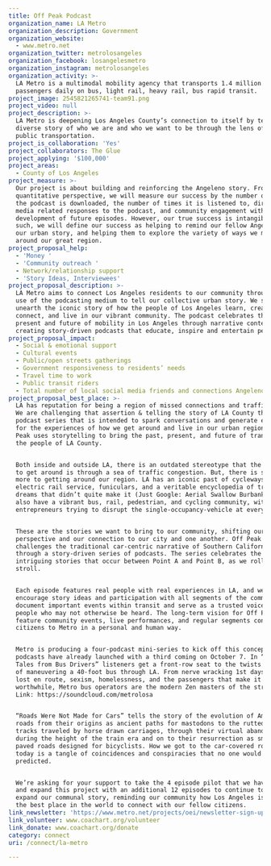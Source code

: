```yaml
---
title: Off Peak Podcast
organization_name: LA Metro
organization_description: Government
organization_website:
  - www.metro.net
organization_twitter: metrolosangeles
organization_facebook: losangelesmetro
organization_instagram: metrolosangeles
organization_activity: >-
  LA Metro is a multimodal mobility agency that transports 1.4 million
  passengers daily on bus, light rail, heavy rail, bus rapid transit.
project_image: 2545821265741-team91.png
project_video: null
project_description: >-
  LA Metro is deepening Los Angeles County’s connection to itself by telling the
  diverse story of who we are and who we want to be through the lens of riding
  public transportation.
project_is_collaboration: 'Yes'
project_collaborators: The Glue
project_applying: '$100,000'
project_areas:
  - County of Los Angeles
project_measure: >-
  Our project is about building and reinforcing the Angeleno story. From a
  quantitative perspective, we will measure our success by the number of times
  the podcast is downloaded, the number of times it is listened to, direct or
  media related responses to the podcast, and community engagement with the
  development of future episodes. However, our true success is intangible. As
  such, we will define our success as helping to remind our fellow Angelenos of
  our urban story, and helping them to explore the variety of ways we move
  around our great region.
project_proposal_help:
  - 'Money '
  - 'Community outreach '
  - Network/relationship support
  - 'Story Ideas, Interviewees'
project_proposal_description: >-
  LA Metro aims to connect Los Angeles residents to our community through the
  use of the podcasting medium to tell our collective urban story. We seek to
  unearth the iconic story of how the people of Los Angeles learn, create, play,
  connect, and live in our vibrant community. The podcast celebrates the past,
  present and future of mobility in Los Angeles through narrative content by
  creating story-driven podcasts that educate, inspire and entertain people.
project_proposal_impact:
  - Social & emotional support
  - Cultural events
  - Public/open streets gatherings
  - Government responsiveness to residents’ needs
  - Travel time to work
  - Public transit riders
  - Total number of local social media friends and connections Angelenos have
project_proposal_best_place: >-
  LA has reputation for being a region of missed connections and traffic jams.
  We are challenging that assertion & telling the story of LA County through a
  podcast series that is intended to spark conversations and generate enthusiasm
  for the experiences of how we get around and live in our urban region. Off
  Peak uses storytelling to bring the past, present, and future of transit to
  the people of LA County.


  Both inside and outside LA, there is an outdated stereotype that the only way
  to get around is through a sea of traffic congestion. But, there is so much
  more to getting around our region. LA has an iconic past of cycleways,
  electric rail service, funiculars, and a veritable encyclopedia of transit
  dreams that didn’t quite make it (Just Google: Aerial Swallow Burbank!). We
  also have a vibrant bus, rail, pedestrian, and cycling community, with
  entrepreneurs trying to disrupt the single-occupancy-vehicle at every turn. 


  These are the stories we want to bring to our community, shifting our
  perspective and our connection to our city and one another. Off Peak
  challenges the traditional car-centric narrative of Southern California
  through a story-driven series of podcasts. The series celebrates the
  intriguing stories that occur between Point A and Point B, as we roll and
  stroll. 


  Each episode features real people with real experiences in LA, and we
  encourage story ideas and participation with all segments of the community. We
  document important events within transit and serve as a trusted voice for
  people who may not otherwise be heard. The long-term vision for Off Peak will
  feature community events, live performances, and regular segments connecting
  citizens to Metro in a personal and human way.


  Metro is producing a four-podcast mini-series to kick off this concept. Two
  podcasts have already launched with a third coming on October 7. In “True
  Tales from Bus Drivers” listeners get a front-row seat to the twists and turns
  of maneuvering a 40-foot bus through LA. From nerve wracking 1st days, getting
  lost en route, sexism, homelessness, and the passengers that make it all
  worthwhile, Metro bus operators are the modern Zen masters of the streets.
  Link: https://soundcloud.com/metrolosa


  “Roads Were Not Made for Cars” tells the story of the evolution of American
  roads from their origins as ancient paths for mastodons to the rutted muck
  tracks traveled by horse drawn carriages, through their virtual abandonment
  during the height of the train era and on to their resurrection as smoothly
  paved roads designed for bicyclists. How we got to the car-covered roads of
  today is a tangle of coincidences and conspiracies that no one would have
  predicted. 


  We’re asking for your support to take the 4 episode pilot that we have begun,
  and expand this project with an additional 12 episodes to continue to grow and
  expand our communal story, reminding our community how Los Angeles is truly
  the best place in the world to connect with our fellow citizens.
link_newsletter: 'https://www.metro.net/projects/oei/newsletter-sign-up/'
link_volunteer: www.coachart.org/volunteer
link_donate: www.coachart.org/donate
category: connect
uri: /connect/la-metro

---
```

